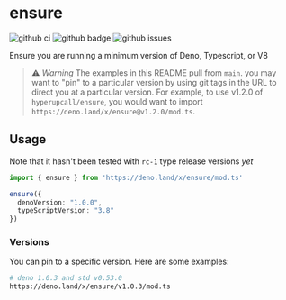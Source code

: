 # ensure

![github ci](https://github.com/hyperupcall/ensure/workflows/Test%20CI/badge.svg?branch=master)
![github badge](https://img.shields.io/github/license/hyperupcall/ensure)
![github issues](https://img.shields.io/github/issues/hyperupcall/ensure)

Ensure you are running a minimum version of Deno, Typescript, or V8

> ⚠️ _Warning_ The examples in this README pull from `main`. you may want to "pin"
> to a particular version by using git tags in the URL to direct you at a particular
> version. For example, to use v1.2.0 of `hyperupcall/ensure`, you would want
> to import `https://deno.land/x/ensure@v1.2.0/mod.ts`.

## Usage

Note that it hasn't been tested with `rc-1` type release versions _yet_

```ts
import { ensure } from 'https://deno.land/x/ensure/mod.ts'

ensure({
  denoVersion: "1.0.0",
  typeScriptVersion: "3.8"
})
```

### Versions

You can pin to a specific version. Here are some examples:

```sh
# deno 1.0.3 and std v0.53.0
https://deno.land/x/ensure/v1.0.3/mod.ts
```
